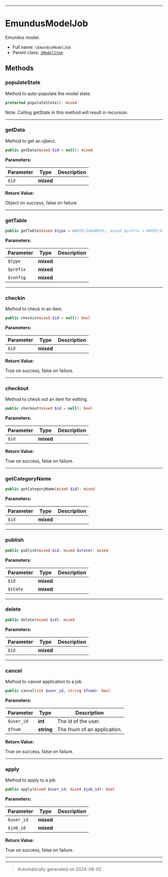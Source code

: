 ***

# EmundusModelJob

Emundus model.



* Full name: `\EmundusModelJob`
* Parent class: [`JModelItem`](./JModelItem.md)




## Methods


### populateState

Method to auto-populate the model state.

```php
protected populateState(): mixed
```

Note. Calling getState in this method will result in recursion.










***

### getData

Method to get an ojbect.

```php
public getData(mixed $id = null): mixed
```








**Parameters:**

| Parameter | Type | Description |
|-----------|------|-------------|
| `$id` | **mixed** |  |


**Return Value:**

Object on success, false on failure.




***

### getTable



```php
public getTable(mixed $type = &#039;Job&#039;, mixed $prefix = &#039;EmundusTable&#039;, mixed $config = array()): mixed
```








**Parameters:**

| Parameter | Type | Description |
|-----------|------|-------------|
| `$type` | **mixed** |  |
| `$prefix` | **mixed** |  |
| `$config` | **mixed** |  |





***

### checkin

Method to check in an item.

```php
public checkin(mixed $id = null): bool
```








**Parameters:**

| Parameter | Type | Description |
|-----------|------|-------------|
| `$id` | **mixed** |  |


**Return Value:**

True on success, false on failure.




***

### checkout

Method to check out an item for editing.

```php
public checkout(mixed $id = null): bool
```








**Parameters:**

| Parameter | Type | Description |
|-----------|------|-------------|
| `$id` | **mixed** |  |


**Return Value:**

True on success, false on failure.




***

### getCategoryName



```php
public getCategoryName(mixed $id): mixed
```








**Parameters:**

| Parameter | Type | Description |
|-----------|------|-------------|
| `$id` | **mixed** |  |





***

### publish



```php
public publish(mixed $id, mixed $state): mixed
```








**Parameters:**

| Parameter | Type | Description |
|-----------|------|-------------|
| `$id` | **mixed** |  |
| `$state` | **mixed** |  |





***

### delete



```php
public delete(mixed $id): mixed
```








**Parameters:**

| Parameter | Type | Description |
|-----------|------|-------------|
| `$id` | **mixed** |  |





***

### cancel

Method to cancel application to a job

```php
public cancel(int $user_id, string $fnum): bool
```








**Parameters:**

| Parameter | Type | Description |
|-----------|------|-------------|
| `$user_id` | **int** | The id of the user. |
| `$fnum` | **string** | The fnum of an application. |


**Return Value:**

True on success, false on failure.




***

### apply

Method to apply to a job

```php
public apply(mixed $user_id, mixed $job_id): bool
```








**Parameters:**

| Parameter | Type | Description |
|-----------|------|-------------|
| `$user_id` | **mixed** |  |
| `$job_id` | **mixed** |  |


**Return Value:**

True on success, false on failure.




***


***
> Automatically generated on 2024-08-02
